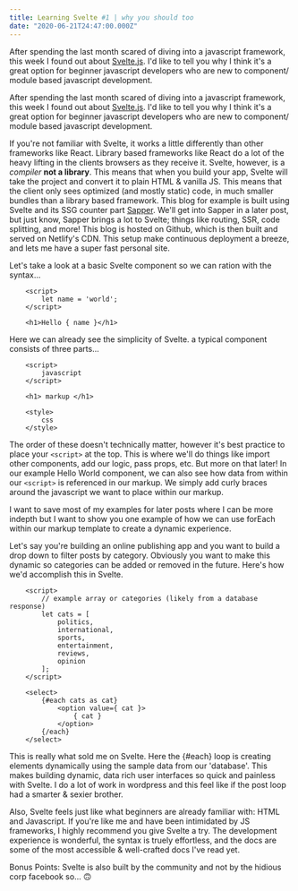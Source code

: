 ```yaml
---
title: Learning Svelte #1 | why you should too 
date: "2020-06-21T24:47:00.000Z"
---
```


After spending the last month scared of diving into a javascript framework, this week I found out about [Svelte.js](https://svelte.dev). I'd like to tell you why I think it's a great option for beginner javascript developers who are new to component/ module based javascript development. 
<!-- more -->
After spending the last month scared of diving into a javascript framework, this week I found out about [Svelte.js](https://svelte.dev). I'd like to tell you why I think it's a great option for beginner javascript developers who are new to component/ module based javascript development. 

If you're not familiar with Svelte, it works a little differently than other frameworks like React. Library based frameworks like React do a lot of the heavy lifting in the clients browsers as they receive it. Svelte, however, is a *compiler* **not a library**. This means that when you build your app, Svelte will take the project and convert it to plain HTML & vanilla JS. This means that the client only sees optimized (and mostly static) code, in much smaller bundles than a library based framework. This blog for example is built using Svelte and its SSG counter part [Sapper](sapper.svelte.dev). We'll get into Sapper in a later post, but just know, Sapper brings a lot to Svelte; things like routing, SSR, code splitting, and more! This blog is hosted on Github, which is then built and served on Netlify's CDN. This setup make continuous deployment a breeze, and lets me have a super fast personal site. 

Let's take a look at a basic Svelte component so we can ration with the syntax...

```svelte
	<script>
		let name = 'world';
	</script>
	
	<h1>Hello { name }</h1>
```

Here we can already see the simplicity of Svelte. a typical component consists of three parts...

```
	<script>
		javascript
	</script>
	
	<h1> markup </h1>
	
	<style>
		css
	</style>
```
The order of these doesn't technically matter, however it's best practice to place your ```<script>``` at the top. This is where we'll do things like import other components, add our logic, pass props, etc. But more on that later! In our example Hello World component, we can also see how data from within our ```<script>``` is referenced in our markup. We simply add curly braces around the javascript we want to place within our markup. 

I want to save most of my examples for later posts where I can be more indepth but I want to show you one example of how we can use forEach within our markup template to create a dynamic experience. 

Let's say you're building an online publishing app and you want to build a drop down to filter posts by category. Obviously you want to make this dynamic so categories can be added or removed in the future. Here's how we'd accomplish this in Svelte. 
```
	<script>
		// example array or categories (likely from a database response)
		let cats = [
			politics,
			international, 
			sports,
			entertainment, 
			reviews,
			opinion
		];
	</script>
	
	<select>
		{#each cats as cat}
			<option value={ cat }>
				{ cat }
			</option>
		{/each}
	</select>
```

This is really what sold me on Svelte. Here the {#each} loop is creating elements dynamically using the sample data from our 'database'. This makes building dynamic, data rich user interfaces so quick and painless with Svelte. I do a lot of work in wordpress and this feel like if the post loop had a smarter & sexier brother.

Also, Svelte feels just like what beginners are already familiar with: HTML and Javascript. If you're like me and have been intimidated by JS frameworks, I highly recommend you give Svelte a try. The development experience is wonderful, the syntax is truely effortless, and the docs are some of the most accessible & well-crafted docs I've read yet. 

Bonus Points: Svelte is also built by the community and not by the hidious corp facebook so... 🙃






